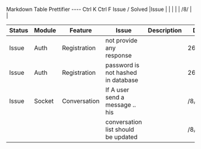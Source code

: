 Markdown Table Prettifier ---- Ctrl K Ctrl F
Issue /  Solved
|Issue   | |  |  |  | /8/ | |

| Status | Module | Feature      | Issue                               | Description | Date    | Remarks  |
|--------|--------|--------------|-------------------------------------|-------------|---------|----------|
| Issue  | Auth   | Registration | not provide any response            |             | 26/8/25 |          |
| Issue  | Auth   | Registration | password is not hashed in database  |             | 26/8/   |          |
| Issue  | Socket | Conversation | If A user send a message .. his     |             | /8/     | based on |
|        |        |              | conversation list should be updated |             | /8/     | sikring  |